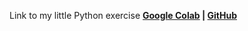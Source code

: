 Link to my little Python exercise
**[Google Colab](https://colab.research.google.com/drive/11daRPEH9fm0WFtJa9udl8TqjrjpVHy76?usp=sharing) | [GitHub](https://github.com/Artpaschal)**
